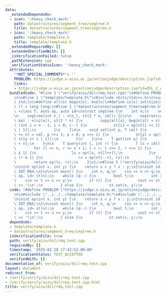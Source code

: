 ```yaml
---
data:
  _extendedDependsOn:
  - icon: ':heavy_check_mark:'
    path: datastructures/segment_tree/segtree.h
    title: datastructures/segment_tree/segtree.h
  - icon: ':heavy_check_mark:'
    path: template/template.h
    title: template/template.h
  _extendedRequiredBy: []
  _extendedVerifiedWith: []
  _isVerificationFailed: false
  _pathExtension: cpp
  _verificationStatusIcon: ':heavy_check_mark:'
  attributes:
    '*NOT_SPECIAL_COMMENTS*': ''
    PROBLEM: https://judge.u-aizu.ac.jp/onlinejudge/description.jsp?id=DSL_2_A
    links:
    - https://judge.u-aizu.ac.jp/onlinejudge/description.jsp?id=DSL_2_A
  bundledCode: "#line 1 \"verify/aizu/dsl/rmq.test.cpp\"\n#define PROBLEM \"https://judge.u-aizu.ac.jp/onlinejudge/description.jsp?id=DSL_2_A\"\
    \n\n#line 1 \"template/template.h\"\n#include <bits/stdc++.h>\n\nusing namespace\
    \ std;\n\n#define all(x) begin(x), end(x)\n#define sz(x) int(size(x))\n\nusing\
    \ ll = long long;\n#line 1 \"datastructures/segment_tree/segtree.h\"\ntemplate\
    \ <class T, auto op, auto id>\nstruct segtree {\n    int n;\n    vector<T> st;\n\
    \n    segtree(int n_) : n(n_), st(2 * n, id()) {}\n\n    segtree(const vector<T>\
    \ &a) : n(sz(a)), st(2 * n) {\n        copy(all(a), begin(st) + n);\n        for\
    \ (int i = n - 1; i > 0; i--) {\n            st[i] = op(st[i << 1], st[i << 1\
    \ | 1]);\n        }\n    }\n\n    void set(int p, T val) {\n        for (st[p\
    \ += n] = val, p >>= 1; p > 0; p >>= 1) {\n            st[p] = op(st[p << 1],\
    \ st[p << 1 | 1]);\n        }\n    }\n\n    T get(int p) {\n        return st[p\
    \ + n];\n    }\n\n    T query(int l, int r) {\n        T ls = id(), rs = id();\n\
    \        for (l += n, r += n + 1; l < r; l >>= 1, r >>= 1) {\n            if (l\
    \ & 1) {\n                ls = op(ls, st[l++]);\n            }\n            if\
    \ (r & 1) {\n                rs = op(st[--r], rs);\n            }\n        }\n\
    \        return op(ls, rs);\n    }\n};\n#line 5 \"verify/aizu/dsl/rmq.test.cpp\"\
    \n\nint op(int x, int y) {\n    return x < y ? x : y;\n}\n\nint id() {\n    return\
    \ INT_MAX;\n}\n\nint main() {\n    int n, q;\n    cin >> n >> q;\n    segtree<int,\
    \ op, id> st(n);\n    while (q--) {\n        bool t;\n        int x, y;\n    \
    \    cin >> t >> x >> y;\n        if (t) {\n            cout << st.query(x, y)\
    \ << '\\n';\n        } else {\n            st.set(x, y);\n        }\n    }\n}\n"
  code: "#define PROBLEM \"https://judge.u-aizu.ac.jp/onlinejudge/description.jsp?id=DSL_2_A\"\
    \n\n#include \"../../../template/template.h\"\n#include \"../../../datastructures/segment_tree/segtree.h\"\
    \n\nint op(int x, int y) {\n    return x < y ? x : y;\n}\n\nint id() {\n    return\
    \ INT_MAX;\n}\n\nint main() {\n    int n, q;\n    cin >> n >> q;\n    segtree<int,\
    \ op, id> st(n);\n    while (q--) {\n        bool t;\n        int x, y;\n    \
    \    cin >> t >> x >> y;\n        if (t) {\n            cout << st.query(x, y)\
    \ << '\\n';\n        } else {\n            st.set(x, y);\n        }\n    }\n}"
  dependsOn:
  - template/template.h
  - datastructures/segment_tree/segtree.h
  isVerificationFile: true
  path: verify/aizu/dsl/rmq.test.cpp
  requiredBy: []
  timestamp: '2025-02-28 17:42:52-08:00'
  verificationStatus: TEST_ACCEPTED
  verifiedWith: []
documentation_of: verify/aizu/dsl/rmq.test.cpp
layout: document
redirect_from:
- /verify/verify/aizu/dsl/rmq.test.cpp
- /verify/verify/aizu/dsl/rmq.test.cpp.html
title: verify/aizu/dsl/rmq.test.cpp
---
```

